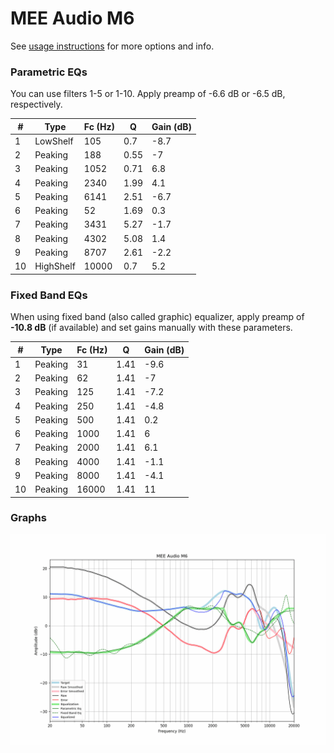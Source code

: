 # MEE Audio M6
See [usage instructions](https://github.com/jaakkopasanen/AutoEq#usage) for more options and info.

### Parametric EQs
You can use filters 1-5 or 1-10. Apply preamp of -6.6 dB or -6.5 dB, respectively.

|   # | Type      |   Fc (Hz) |    Q |   Gain (dB) |
|-----|-----------|-----------|------|-------------|
|   1 | LowShelf  |       105 | 0.7  |        -8.7 |
|   2 | Peaking   |       188 | 0.55 |        -7   |
|   3 | Peaking   |      1052 | 0.71 |         6.8 |
|   4 | Peaking   |      2340 | 1.99 |         4.1 |
|   5 | Peaking   |      6141 | 2.51 |        -6.7 |
|   6 | Peaking   |        52 | 1.69 |         0.3 |
|   7 | Peaking   |      3431 | 5.27 |        -1.7 |
|   8 | Peaking   |      4302 | 5.08 |         1.4 |
|   9 | Peaking   |      8707 | 2.61 |        -2.2 |
|  10 | HighShelf |     10000 | 0.7  |         5.2 |

### Fixed Band EQs
When using fixed band (also called graphic) equalizer, apply preamp of **-10.8 dB** (if available) and set gains manually with these parameters.

|   # | Type    |   Fc (Hz) |    Q |   Gain (dB) |
|-----|---------|-----------|------|-------------|
|   1 | Peaking |        31 | 1.41 |        -9.6 |
|   2 | Peaking |        62 | 1.41 |        -7   |
|   3 | Peaking |       125 | 1.41 |        -7.2 |
|   4 | Peaking |       250 | 1.41 |        -4.8 |
|   5 | Peaking |       500 | 1.41 |         0.2 |
|   6 | Peaking |      1000 | 1.41 |         6   |
|   7 | Peaking |      2000 | 1.41 |         6.1 |
|   8 | Peaking |      4000 | 1.41 |        -1.1 |
|   9 | Peaking |      8000 | 1.41 |        -4.1 |
|  10 | Peaking |     16000 | 1.41 |        11   |

### Graphs
![](./MEE%20Audio%20M6.png)
